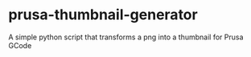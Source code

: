 # prusa-thumbnail-generator
 A simple python script that transforms a png into a thumbnail for Prusa GCode
